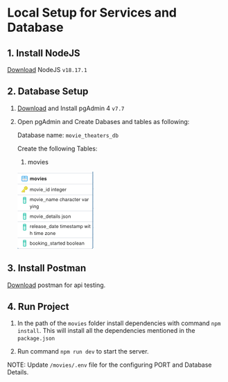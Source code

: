 # Local Setup for Services and Database

## 1. Install NodeJS

[Download](https://www.postgresql.org/download/) NodeJS `v18.17.1`
## 2. Database Setup
1. [Download](https://www.postgresql.org/download/) and Install pgAdmin 4 `v7.7`
2. Open pgAdmin and Create Dabases and tables as following:
   
   Database name: `movie_theaters_db`

   Create the following Tables:

   1. movies

   ![imageerror](./assests/images/movietable.png)


## 3. Install Postman
[Download](https://www.postman.com/downloads/) postman for api testing.

## 4. Run Project

1. In the path of the `movies` folder install dependencies with command `npm install`. This will install all the dependencies mentioned in the `package.json`

2. Run command `npm run dev` to start the server.

NOTE: Update `/movies/.env` file for the configuring PORT and Database Details.